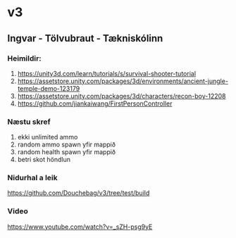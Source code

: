 # v3
## Ingvar - Tölvubraut - Tækniskólinn
### Heimildir:
1. https://unity3d.com/learn/tutorials/s/survival-shooter-tutorial
2. https://assetstore.unity.com/packages/3d/environments/ancient-jungle-temple-demo-123179
3. https://assetstore.unity.com/packages/3d/characters/recon-boy-12208
4. https://github.com/jiankaiwang/FirstPersonController

### Næstu skref
1. ekki unlimited ammo
2. random ammo spawn yfir mappið
3. random health spawn yfir mappið
4. betri skot höndlun

### Nidurhal a leik
https://github.com/Douchebag/v3/tree/test/build

### Video
https://www.youtube.com/watch?v=_sZH-psg9yE
